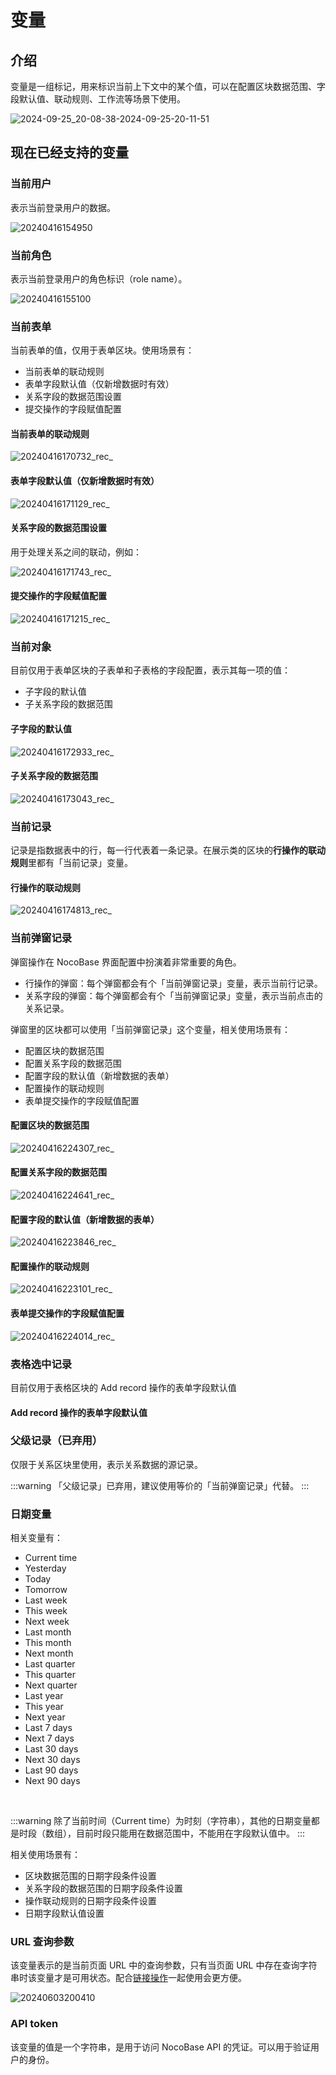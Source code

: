 # 变量

## 介绍
变量是一组标记，用来标识当前上下文中的某个值，可以在配置区块数据范围、字段默认值、联动规则、工作流等场景下使用。

![2024-09-25_20-08-38-2024-09-25-20-11-51](https://static-docs.nocobase.com/2024-09-25_20-08-38-2024-09-25-20-11-51.png)

## 现在已经支持的变量

### 当前用户

表示当前登录用户的数据。

![20240416154950](https://static-docs.nocobase.com/20240416154950.png)

### 当前角色

表示当前登录用户的角色标识（role name）。

![20240416155100](https://static-docs.nocobase.com/20240416155100.png)

### 当前表单

当前表单的值，仅用于表单区块。使用场景有：

- 当前表单的联动规则
- 表单字段默认值（仅新增数据时有效）
- 关系字段的数据范围设置
- 提交操作的字段赋值配置

#### 当前表单的联动规则

![20240416170732_rec_](https://static-docs.nocobase.com/20240416170732_rec_.gif)

#### 表单字段默认值（仅新增数据时有效）

![20240416171129_rec_](https://static-docs.nocobase.com/20240416171129_rec_.gif)

#### 关系字段的数据范围设置

用于处理关系之间的联动，例如：

![20240416171743_rec_](https://static-docs.nocobase.com/20240416171743_rec_.gif)

#### 提交操作的字段赋值配置

![20240416171215_rec_](https://static-docs.nocobase.com/20240416171215_rec_.gif)

### 当前对象

目前仅用于表单区块的子表单和子表格的字段配置，表示其每一项的值：

- 子字段的默认值
- 子关系字段的数据范围

#### 子字段的默认值

![20240416172933_rec_](https://static-docs.nocobase.com/20240416172933_rec_.gif)

#### 子关系字段的数据范围

![20240416173043_rec_](https://static-docs.nocobase.com/20240416173043_rec_.gif)

### 当前记录

记录是指数据表中的行，每一行代表着一条记录。在展示类的区块的**行操作的联动规则**里都有「当前记录」变量。

#### 行操作的联动规则

![20240416174813_rec_](https://static-docs.nocobase.com/20240416174813_rec_.gif)

### 当前弹窗记录

弹窗操作在 NocoBase 界面配置中扮演着非常重要的角色。

- 行操作的弹窗：每个弹窗都会有个「当前弹窗记录」变量，表示当前行记录。
- 关系字段的弹窗：每个弹窗都会有个「当前弹窗记录」变量，表示当前点击的关系记录。

弹窗里的区块都可以使用「当前弹窗记录」这个变量，相关使用场景有：

- 配置区块的数据范围
- 配置关系字段的数据范围
- 配置字段的默认值（新增数据的表单）
- 配置操作的联动规则
- 表单提交操作的字段赋值配置

#### 配置区块的数据范围

![20240416224307_rec_](https://static-docs.nocobase.com/20240416224307_rec_.gif)

#### 配置关系字段的数据范围

![20240416224641_rec_](https://static-docs.nocobase.com/20240416224641_rec_.gif)

#### 配置字段的默认值（新增数据的表单）

![20240416223846_rec_](https://static-docs.nocobase.com/20240416223846_rec_.gif)

#### 配置操作的联动规则

![20240416223101_rec_](https://static-docs.nocobase.com/20240416223101_rec_.gif)

#### 表单提交操作的字段赋值配置

![20240416224014_rec_](https://static-docs.nocobase.com/20240416224014_rec_.gif)

### 表格选中记录

目前仅用于表格区块的 Add record 操作的表单字段默认值

#### Add record 操作的表单字段默认值

### 父级记录（已弃用）

仅限于关系区块里使用，表示关系数据的源记录。

:::warning
「父级记录」已弃用，建议使用等价的「当前弹窗记录」代替。
:::

### 日期变量

相关变量有：

- Current time
- Yesterday
- Today
- Tomorrow
- Last week
- This week
- Next week
- Last month
- This month
- Next month
- Last quarter
- This quarter
- Next quarter
- Last year
- This year
- Next year
- Last 7 days
- Next 7 days
- Last 30 days
- Next 30 days
- Last 90 days
- Next 90 days

<br />

:::warning
除了当前时间（Current time）为时刻（字符串），其他的日期变量都是时段（数组），目前时段只能用在数据范围中，不能用在字段默认值中。
:::

相关使用场景有：

- 区块数据范围的日期字段条件设置
- 关系字段的数据范围的日期字段条件设置
- 操作联动规则的日期字段条件设置
- 日期字段默认值设置

### URL 查询参数

该变量表示的是当前页面 URL 中的查询参数，只有当页面 URL 中存在查询字符串时该变量才是可用状态。配合[链接操作](/handbook/ui/actions/types/link)一起使用会更方便。

![20240603200410](https://nocobase-docs.oss-cn-beijing.aliyuncs.com/20240603200410.gif)

### API token

该变量的值是一个字符串，是用于访问 NocoBase API 的凭证。可以用于验证用户的身份。
